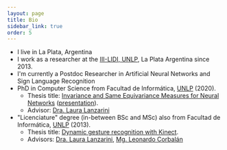 ```yaml
---
layout: page
title: Bio
sidebar_link: true
order: 5
---
```



* I live in La Plata, Argentina
* I work as a researcher at the [III-LIDI, UNLP](http://www.lidi.info.unlp.edu.ar), La Plata Argentina since 2013.
* I'm currently a Postdoc Researcher in Artificial Neural Networks and Sign Language Recognition 
*  PhD in Computer Science from Facultad de Informática, [UNLP](http://unlp.edu.ar) (2020). 
   *  Thesis title: [Invariance and Same Equivariance Measures for Neural Networks](publications/tesis.pdf) ([presentation](publications/presentation.pdf)). 
   *  Advisor: [Dra. Laura Lanzarini](http://weblidi.info.unlp.edu.ar/wp/en/recursos-humanos/investigadores-profesores/lanzarini-laura/)
*  "Licenciature" degree (in-between BSc and MSc) also from Facultad de Informática, [UNLP](http://unlp.edu.ar) (2013). 
   *  Thesis title: [Dynamic gesture recognition with Kinect](http://sedici.unlp.edu.ar/handle/10915/36025). 
   *  Advisors: [Dra. Laura Lanzarini](http://weblidi.info.unlp.edu.ar/wp/en/recursos-humanos/investigadores-profesores/lanzarini-laura/), [Mg. Leonardo Corbalán](http://weblidi.info.unlp.edu.ar/wp/en/recursos-humanos/investigadores-profesores/corbalan-leonardo-2/)
